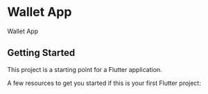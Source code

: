 # Wallet App

Wallet  App

## Getting Started

This project is a starting point for a Flutter application.

A few resources to get you started if this is your first Flutter project:

